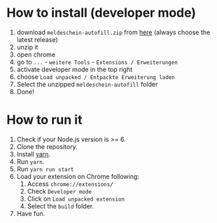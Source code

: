 
# How to install (developer mode)

1. download `meldeschein-autofill.zip` from [here](https://github.com/Bestyan/meldeschein-autofill/releases) (always choose the latest release)
2. unzip it
3. open chrome
4. go to `...` - `weitere Tools` - `Extensions / Erweiterungen`
5. activate developer mode in the top right
6. choose `Load unpacked / Entpackte Erweiterung laden`
7. Select the unzipped `meldeschein-autofill` folder
8. Done!

# How to run it

1. Check if your Node.js version is >= 6.
2. Clone the repository.
3. Install [yarn](https://yarnpkg.com/lang/en/docs/install/).
4. Run `yarn`.
5. Run `yarn run start`
6. Load your extension on Chrome following:
    1. Access `chrome://extensions/`
    2. Check `Developer mode`
    3. Click on `Load unpacked extension`
    4. Select the `build` folder.
7. Have fun.
